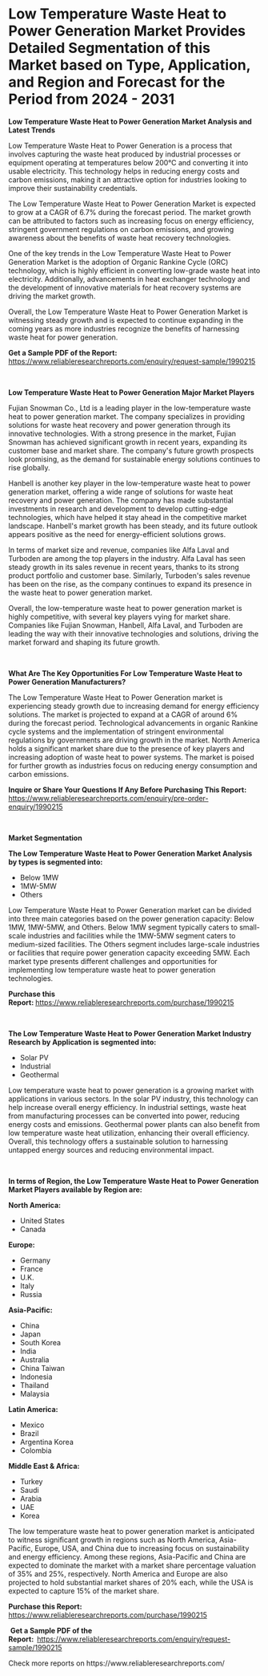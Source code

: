 <p><h1>Low Temperature Waste Heat to Power Generation Market Provides Detailed Segmentation of this Market based on Type, Application, and Region and Forecast for the Period from 2024 - 2031</h1></p><p><strong>Low Temperature Waste Heat to Power Generation Market Analysis and Latest Trends</strong></p>
<p><p>Low Temperature Waste Heat to Power Generation is a process that involves capturing the waste heat produced by industrial processes or equipment operating at temperatures below 200°C and converting it into usable electricity. This technology helps in reducing energy costs and carbon emissions, making it an attractive option for industries looking to improve their sustainability credentials.</p><p>The Low Temperature Waste Heat to Power Generation Market is expected to grow at a CAGR of 6.7% during the forecast period. The market growth can be attributed to factors such as increasing focus on energy efficiency, stringent government regulations on carbon emissions, and growing awareness about the benefits of waste heat recovery technologies.</p><p>One of the key trends in the Low Temperature Waste Heat to Power Generation Market is the adoption of Organic Rankine Cycle (ORC) technology, which is highly efficient in converting low-grade waste heat into electricity. Additionally, advancements in heat exchanger technology and the development of innovative materials for heat recovery systems are driving the market growth.</p><p>Overall, the Low Temperature Waste Heat to Power Generation Market is witnessing steady growth and is expected to continue expanding in the coming years as more industries recognize the benefits of harnessing waste heat for power generation.</p></p>
<p><strong>Get a Sample PDF of the Report:&nbsp;</strong> <a href="https://www.reliableresearchreports.com/enquiry/request-sample/1990215">https://www.reliableresearchreports.com/enquiry/request-sample/1990215</a></p>
<p>&nbsp;</p>
<p><strong>Low Temperature Waste Heat to Power Generation Major Market Players</strong></p>
<p><p>Fujian Snowman Co., Ltd is a leading player in the low-temperature waste heat to power generation market. The company specializes in providing solutions for waste heat recovery and power generation through its innovative technologies. With a strong presence in the market, Fujian Snowman has achieved significant growth in recent years, expanding its customer base and market share. The company's future growth prospects look promising, as the demand for sustainable energy solutions continues to rise globally.</p><p>Hanbell is another key player in the low-temperature waste heat to power generation market, offering a wide range of solutions for waste heat recovery and power generation. The company has made substantial investments in research and development to develop cutting-edge technologies, which have helped it stay ahead in the competitive market landscape. Hanbell's market growth has been steady, and its future outlook appears positive as the need for energy-efficient solutions grows.</p><p>In terms of market size and revenue, companies like Alfa Laval and Turboden are among the top players in the industry. Alfa Laval has seen steady growth in its sales revenue in recent years, thanks to its strong product portfolio and customer base. Similarly, Turboden's sales revenue has been on the rise, as the company continues to expand its presence in the waste heat to power generation market.</p><p>Overall, the low-temperature waste heat to power generation market is highly competitive, with several key players vying for market share. Companies like Fujian Snowman, Hanbell, Alfa Laval, and Turboden are leading the way with their innovative technologies and solutions, driving the market forward and shaping its future growth.</p></p>
<p>&nbsp;</p>
<p><strong>What Are The Key Opportunities For Low Temperature Waste Heat to Power Generation Manufacturers?</strong></p>
<p><p>The Low Temperature Waste Heat to Power Generation market is experiencing steady growth due to increasing demand for energy efficiency solutions. The market is projected to expand at a CAGR of around 6% during the forecast period. Technological advancements in organic Rankine cycle systems and the implementation of stringent environmental regulations by governments are driving growth in the market. North America holds a significant market share due to the presence of key players and increasing adoption of waste heat to power systems. The market is poised for further growth as industries focus on reducing energy consumption and carbon emissions.</p></p>
<p><strong>Inquire or Share Your Questions If Any Before Purchasing This Report:</strong> <a href="https://www.reliableresearchreports.com/enquiry/pre-order-enquiry/1990215">https://www.reliableresearchreports.com/enquiry/pre-order-enquiry/1990215</a></p>
<p>&nbsp;</p>
<p><strong>Market Segmentation</strong></p>
<p><strong>The Low Temperature Waste Heat to Power Generation Market Analysis by types is segmented into:</strong></p>
<p><ul><li>Below 1MW</li><li>1MW-5MW</li><li>Others</li></ul></p>
<p><p>Low Temperature Waste Heat to Power Generation market can be divided into three main categories based on the power generation capacity: Below 1MW, 1MW-5MW, and Others. Below 1MW segment typically caters to small-scale industries and facilities while the 1MW-5MW segment caters to medium-sized facilities. The Others segment includes large-scale industries or facilities that require power generation capacity exceeding 5MW. Each market type presents different challenges and opportunities for implementing low temperature waste heat to power generation technologies.</p></p>
<p><strong>Purchase this Report:&nbsp;</strong><a href="https://www.reliableresearchreports.com/purchase/1990215">https://www.reliableresearchreports.com/purchase/1990215</a></p>
<p>&nbsp;</p>
<p><strong>The Low Temperature Waste Heat to Power Generation Market Industry Research by Application is segmented into:</strong></p>
<p><ul><li>Solar PV</li><li>Industrial</li><li>Geothermal</li></ul></p>
<p><p>Low temperature waste heat to power generation is a growing market with applications in various sectors. In the solar PV industry, this technology can help increase overall energy efficiency. In industrial settings, waste heat from manufacturing processes can be converted into power, reducing energy costs and emissions. Geothermal power plants can also benefit from low temperature waste heat utilization, enhancing their overall efficiency. Overall, this technology offers a sustainable solution to harnessing untapped energy sources and reducing environmental impact.</p></p>
<p>&nbsp;</p>
<p><strong>In terms of Region, the Low Temperature Waste Heat to Power Generation Market Players available by Region are:</strong></p>
<p>
    <p> <strong> North America: </strong>
        <ul>
            <li>United States</li>
            <li>Canada</li>
        </ul>
        </p> 
    <p> <strong> Europe: </strong>
        <ul>
            <li>Germany</li>
            <li>France</li>
            <li>U.K.</li>
            <li>Italy</li>
            <li>Russia</li>
        </ul>
        </p> 
    <p> <strong> Asia-Pacific: </strong>
        <ul>
            <li>China</li>
            <li>Japan</li>
            <li>South Korea</li>
            <li>India</li>
            <li>Australia</li>
            <li>China Taiwan</li>
            <li>Indonesia</li>
            <li>Thailand</li>
            <li>Malaysia</li>
        </ul>
        </p> 
    <p> <strong> Latin America: </strong>
        <ul>
            <li>Mexico</li>
            <li>Brazil</li>
            <li>Argentina Korea</li>
            <li>Colombia</li>
        </ul>
        </p> 
    <p> <strong> Middle East & Africa: </strong>
        <ul>
            <li>Turkey</li>
            <li>Saudi</li>
            <li>Arabia</li>
            <li>UAE</li>
            <li>Korea</li>
        </ul>
    </p>
    </p>
<p><p>The low temperature waste heat to power generation market is anticipated to witness significant growth in regions such as North America, Asia-Pacific, Europe, USA, and China due to increasing focus on sustainability and energy efficiency. Among these regions, Asia-Pacific and China are expected to dominate the market with a market share percentage valuation of 35% and 25%, respectively. North America and Europe are also projected to hold substantial market shares of 20% each, while the USA is expected to capture 15% of the market share.</p></p>
<p><strong>Purchase this Report: </strong><a href="https://www.reliableresearchreports.com/purchase/1990215">https://www.reliableresearchreports.com/purchase/1990215</a></p>
<p>&nbsp;<strong>Get a Sample PDF of the Report:&nbsp;&nbsp;</strong><a href="https://www.reliableresearchreports.com/enquiry/request-sample/1990215">https://www.reliableresearchreports.com/enquiry/request-sample/1990215</a></p>
<p><strong></strong></p>
<p>Check more reports on https://www.reliableresearchreports.com/</p>
